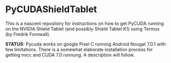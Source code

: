 # PyCUDAShieldTablet

This is a nascent repository for instructions on how to get PyCUDA running on the NVIDIA Shield Tablet (and possibly Shield Tablet K1) using Termux (by Fredrik Fornwall).

**STATUS:** Pycuda works on google Pixel C running Android Nougat 7.0.1 with few limitations. There is a somewhat elaborate installation process for getting nvcc and CUDA 7.0 runnung. A description will follow.

